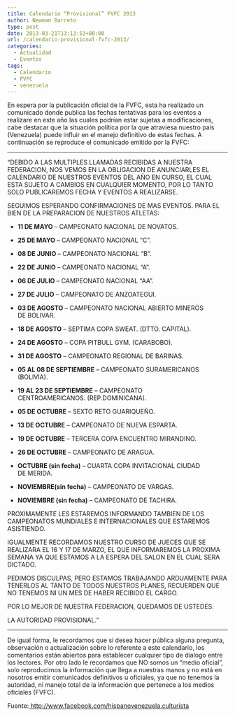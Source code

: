 ```yaml
---
title: Calendario “Provisional” FVFC 2013
author: Newman Barreto
type: post
date: 2013-03-21T13:13:53+00:00
url: /calendario-provisional-fvfc-2013/
categories:
  - Actualidad
  - Eventos
tags:
  - Calendario
  - FVFC
  - venezuela
---
```

En espera por la publicación oficial de la FVFC, esta ha realizado un comunicado donde publica las fechas tentativas para los eventos a realizare en este año las cuales podrían estar sujetas a modificaciones, cabe destacar que la situación política por la que atraviesa nuestro país (Venezuela) puede influir en el manejo definitivo de estas fechas. A continuación se reproduce el comunicado emitido por la FVFC:

* * *

&#8220;DEBIDO A LAS MULTIPLES LLAMADAS RECIBIDAS A NUESTRA FEDERACION, NOS VEMOS EN LA OBLIGACION DE ANUNCIARLES EL CALENDARIO DE NUESTROS EVENTOS DEL AÑO EN CURSO, EL CUAL ESTA SUJETO A CAMBIOS EN CUALQUIER MOMENTO, POR LO TANTO SOLO PUBLICAREMOS FECHA Y EVENTOS A REALIZARSE.
  
SEGUIMOS ESPERANDO CONFIRMACIONES DE MAS EVENTOS. PARA EL BIEN DE LA PREPARACION DE NUESTROS ATLETAS:

* **11 DE MAYO** &#8211; CAMPEONATO NACIONAL DE NOVATOS.
  
* **25 DE MAYO** &#8211; CAMPEONATO NACIONAL “C”.
  
* **08 DE JUNIO** &#8211; CAMPEONATO NACIONAL “B”.
  
* **22 DE JUNIO** &#8211; CAMPEONATO NACIONAL “A”.
  
* **06 DE JULIO** &#8211; CAMPEONATO NACIONAL “AA”.
  
* **27 DE JULIO** &#8211; CAMPEONATO DE ANZOATEGUI.
  
* **03 DE AGOSTO** &#8211; CAMPEONATO NACIONAL ABIERTO MINEROS DE BOLIVAR.
  
* **18 DE AGOSTO** &#8211; SEPTIMA COPA SWEAT. (DTTO. CAPITAL).
  
* **24 DE AGOSTO** &#8211; COPA PITBULL GYM. (CARABOBO).
  
* **31 DE AGOSTO** &#8211; CAMPEONATO REGIONAL DE BARINAS.
  
* **05 AL 08 DE SEPTIEMBRE** &#8211; CAMPEONATO SURAMERICANOS (BOLIVIA).
  
* **19 AL 23 DE SEPTIEMBRE** &#8211; CAMPEONATO CENTROAMERICANOS. (REP.DOMINICANA).
  
* **05 DE OCTUBRE** &#8211; SEXTO RETO GUARIQUEÑO.
  
* **13 DE OCTUBRE** &#8211; CAMPEONATO DE NUEVA ESPARTA.
  
* **19 DE OCTUBRE** &#8211; TERCERA COPA ENCUENTRO MIRANDINO.
  
* **26 DE OCTUBRE** &#8211; CAMPEONATO DE ARAGUA.
  
* **OCTUBRE (sin fecha)** &#8211; CUARTA COPA INVITACIONAL CIUDAD DE MERIDA.
  
* **NOVIEMBRE(sin fecha)** &#8211; CAMPEONATO DE VARGAS.
  
* **NOVIEMBRE (sin fecha)** &#8211; CAMPEONATO DE TACHIRA.

PROXIMAMENTE LES ESTAREMOS INFORMANDO TAMBIEN DE LOS CAMPEONATOS MUNDIALES E INTERNACIONALES QUE ESTAREMOS ASISTIENDO.
  
IGUALMENTE RECORDAMOS NUESTRO CURSO DE JUECES QUE SE REALIZARA EL 16 Y 17 DE MARZO, EL QUE INFORMAREMOS LA PROXIMA SEMANA YA QUE ESTAMOS A LA ESPERA DEL SALON EN EL CUAL SERA DICTADO.
  
PEDIMOS DISCULPAS, PERO ESTAMOS TRABAJANDO ARDUAMENTE PARA TENERLOS AL TANTO DE TODOS NUESTROS PLANES, RECUERDEN QUE NO TENEMOS NI UN MES DE HABER RECIBIDO EL CARGO.
  
POR LO MEJOR DE NUESTRA FEDERACION, QUEDAMOS DE USTEDES.
  
LA AUTORIDAD PROVISIONAL.&#8221;

* * *

De igual forma, le recordamos que si desea hacer pública alguna pregunta, observación o actualización sobre lo referente a este calendario, los comentarios están abiertos para establecer cualquier tipo de dialogo entre los lectores. Por otro lado le recordamos que NO somos un &#8220;medio oficial&#8221;, solo reproducimos la información que llega a nuestras manos y no está en nosotros emitir comunicados definitivos u oficiales, ya que no tenemos la autoridad, ni manejo total de la información que pertenece a los medios oficiales (FVFC).

Fuente:<a title="Hispanovenezuela Culturista" href="http://www.facebook.com/hispanovenezuela.culturista" target="_blank"> http://www.facebook.com/hispanovenezuela.culturista</a>